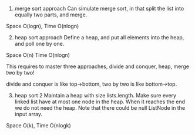 
1. merge sort approach
Can simulate merge sort, in that split the list into equally two parts, and merge.   

Space O(logn),   Time O(nlogn)   

2. heap sort approach
Define a heap, and put all elements into the heap, and poll one by one.   

Space O(n)  Time O(nlogn)

This requires to master three approaches, divide and conquer, heap, merge two by two!  

divide and conquer is like top->bottom,  two by two is like bottom->top.  

3. heap sort 2
Maintain a heap with size lists.length. Make sure every linked list have at most one node in the heap.  When it reaches the end we do not need the heap. Note that there could be null ListNode in the input array. 

Space O(k), Time O(nlogk)
